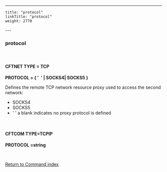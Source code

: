 ---
    title: "protocol"
    linkTitle: "protocol"
    weight: 2770
---<span id="protocol"></span>

### protocol

####  

#### CFTNET TYPE = TCP

****PROTOCOL = { '  '
&#124; SOCKS4&#124; SOCKS5 }****

Defines the remote TCP network resource proxy used to access the second
network:

- SOCKS4
- SOCKS5
- ' ' a blank indicates no proxy protocol is defined

 

#### CFTCOM TYPE=TCPIP

****PROTOCOL =string****

 

[Return to Command index](../../)
